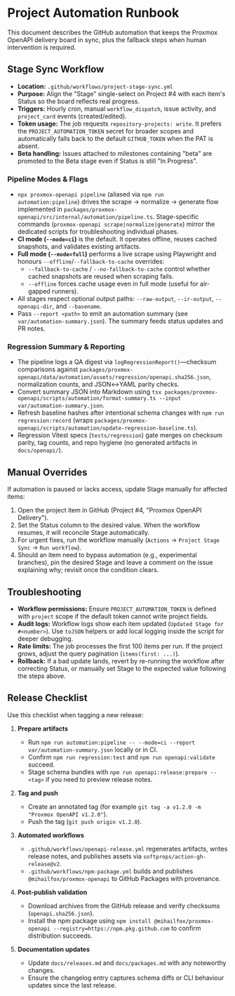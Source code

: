 # Project Automation Runbook

This document describes the GitHub automation that keeps the Proxmox OpenAPI delivery board in sync, plus the fallback steps when human intervention is required.

## Stage Sync Workflow
- **Location:** `.github/workflows/project-stage-sync.yml`
- **Purpose:** Align the "Stage" single-select on Project #4 with each item's Status so the board reflects real progress.
- **Triggers:** Hourly cron, manual `workflow_dispatch`, issue activity, and `project_card` events (created/edited).
- **Token usage:** The job requests `repository-projects: write`. It prefers the `PROJECT_AUTOMATION_TOKEN` secret for broader scopes and automatically falls back to the default `GITHUB_TOKEN` when the PAT is absent.
- **Beta handling:** Issues attached to milestones containing "beta" are promoted to the Beta stage even if Status is still "In Progress".

### Pipeline Modes & Flags
- `npx proxmox-openapi pipeline` (aliased via `npm run automation:pipeline`) drives the scrape → normalize → generate flow
  implemented in `packages/proxmox-openapi/src/internal/automation/pipeline.ts`. Stage-specific commands (`proxmox-openapi scrape|normalize|generate`)
  mirror the dedicated scripts for troubleshooting individual phases.
- **CI mode (`--mode=ci`)** is the default. It operates offline, reuses cached snapshots, and validates existing artifacts.
- **Full mode (`--mode=full`)** performs a live scrape using Playwright and honours `--offline`/`--fallback-to-cache` overrides:
  - `--fallback-to-cache` / `--no-fallback-to-cache` control whether cached snapshots are reused when scraping fails.
  - `--offline` forces cache usage even in full mode (useful for air-gapped runners).
- All stages respect optional output paths: `--raw-output`, `--ir-output`, `--openapi-dir`, and `--basename`.
- Pass `--report <path>` to emit an automation summary (see `var/automation-summary.json`). The summary feeds status updates and PR notes.

### Regression Summary & Reporting
- The pipeline logs a QA digest via `logRegressionReport()`—checksum comparisons against `packages/proxmox-openapi/data/automation/assets/regression/openapi.sha256.json`,
  normalization counts, and JSON↔YAML parity checks.
- Convert summary JSON into Markdown using `tsx packages/proxmox-openapi/scripts/automation/format-summary.ts --input var/automation-summary.json`.
- Refresh baseline hashes after intentional schema changes with `npm run regression:record` (wraps `packages/proxmox-openapi/scripts/automation/update-regression-baseline.ts`).
- Regression Vitest specs (`tests/regression`) gate merges on checksum parity, tag counts, and repo hygiene (no generated artifacts in `docs/openapi/`).

## Manual Overrides
If automation is paused or lacks access, update Stage manually for affected items:
1. Open the project item in GitHub (Project #4, "Proxmox OpenAPI Delivery").
2. Set the Status column to the desired value. When the workflow resumes, it will reconcile Stage automatically.
3. For urgent fixes, run the workflow manually (`Actions` → `Project Stage Sync` → `Run workflow`).
4. Should an item need to bypass automation (e.g., experimental branches), pin the desired Stage and leave a comment on the issue explaining why; revisit once the condition clears.

## Troubleshooting
- **Workflow permissions:** Ensure `PROJECT_AUTOMATION_TOKEN` is defined with `project` scope if the default token cannot write project fields.
- **Audit logs:** Workflow logs show each item updated (`Updated Stage for #<number>`). Use `toJSON` helpers or add local logging inside the script for deeper debugging.
- **Rate limits:** The job processes the first 100 items per run. If the project grows, adjust the query pagination (`items(first: ...)`).
- **Rollback:** If a bad update lands, revert by re-running the workflow after correcting Status, or manually set Stage to the expected value following the steps above.

## Release Checklist
Use this checklist when tagging a new release:

1. **Prepare artifacts**
   - Run `npm run automation:pipeline -- --mode=ci --report var/automation-summary.json` locally or in CI.
   - Confirm `npm run regression:test` and `npm run openapi:validate` succeed.
   - Stage schema bundles with `npm run openapi:release:prepare -- <tag>` if you need to preview release notes.

2. **Tag and push**
   - Create an annotated tag (for example `git tag -a v1.2.0 -m "Proxmox OpenAPI v1.2.0"`).
   - Push the tag (`git push origin v1.2.0`).

3. **Automated workflows**
   - `.github/workflows/openapi-release.yml` regenerates artifacts, writes release notes, and publishes assets via `softprops/action-gh-release@v2`.
   - `.github/workflows/npm-package.yml` builds and publishes `@mihailfox/proxmox-openapi` to GitHub Packages with provenance.

4. **Post-publish validation**
   - Download archives from the GitHub release and verify checksums (`openapi.sha256.json`).
   - Install the npm package using `npm install @mihailfox/proxmox-openapi --registry=https://npm.pkg.github.com` to confirm distribution succeeds.

5. **Documentation updates**
   - Update `docs/releases.md` and `docs/packages.md` with any noteworthy changes.
   - Ensure the changelog entry captures schema diffs or CLI behaviour updates since the last release.
